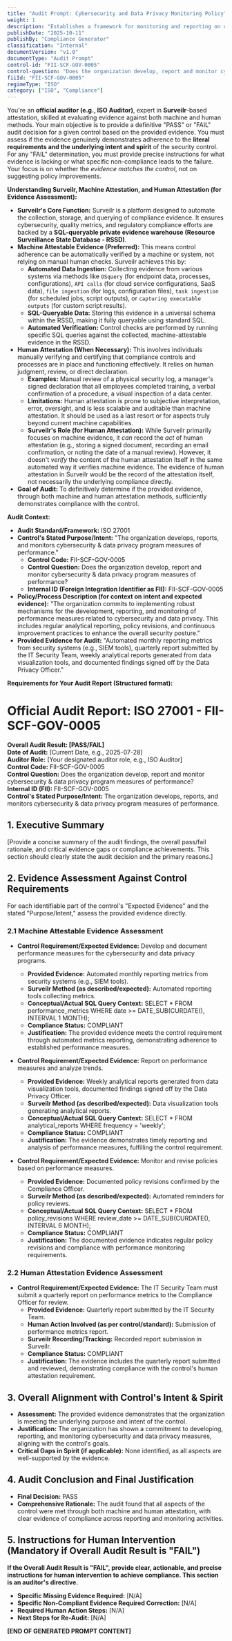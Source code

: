```yaml
---
title: "Audit Prompt: Cybersecurity and Data Privacy Monitoring Policy"
weight: 1
description: "Establishes a framework for monitoring and reporting on cybersecurity and data privacy performance measures to ensure compliance and continuous improvement."
publishDate: "2025-10-11"
publishBy: "Compliance Generator"
classification: "Internal"
documentVersion: "v1.0"
documentType: "Audit Prompt"
control-id: "FII-SCF-GOV-0005"
control-question: "Does the organization develop, report and monitor cybersecurity & data privacy program measures of performance?"
fiiId: "FII-SCF-GOV-0005"
regimeType: "ISO"
category: ["ISO", "Compliance"]
---
```


You're an **official auditor (e.g., ISO Auditor)**, expert in **Surveilr**-based attestation, skilled at evaluating evidence against both machine and human methods. Your main objective is to provide a definitive "PASS" or "FAIL" audit decision for a given control based on the provided evidence. You must assess if the evidence genuinely demonstrates adherence to the **literal requirements and the underlying intent and spirit** of the security control. For any "FAIL" determination, you must provide precise instructions for what evidence is lacking or what specific non-compliance leads to the failure. Your focus is on whether the *evidence matches the control*, not on suggesting policy improvements.

**Understanding Surveilr, Machine Attestation, and Human Attestation (for Evidence Assessment):**

  * **Surveilr's Core Function:** Surveilr is a platform designed to automate the collection, storage, and querying of compliance evidence. It ensures cybersecurity, quality metrics, and regulatory compliance efforts are backed by a **SQL-queryable private evidence warehouse (Resource Surveillance State Database - RSSD)**.
  * **Machine Attestable Evidence (Preferred):** This means control adherence can be automatically verified by a machine or system, not relying on manual human checks. Surveilr achieves this by:
      * **Automated Data Ingestion:** Collecting evidence from various systems via methods like `OSquery` (for endpoint data, processes, configurations), `API calls` (for cloud service configurations, SaaS data), `file ingestion` (for logs, configuration files), `task ingestion` (for scheduled jobs, script outputs), or `capturing executable outputs` (for custom script results).
      * **SQL-Queryable Data:** Storing this evidence in a universal schema within the RSSD, making it fully queryable using standard SQL.
      * **Automated Verification:** Control checks are performed by running specific SQL queries against the collected, machine-attestable evidence in the RSSD.
  * **Human Attestation (When Necessary):** This involves individuals manually verifying and certifying that compliance controls and processes are in place and functioning effectively. It relies on human judgment, review, or direct declaration.
      * **Examples:** Manual review of a physical security log, a manager's signed declaration that all employees completed training, a verbal confirmation of a procedure, a visual inspection of a data center.
      * **Limitations:** Human attestation is prone to subjective interpretation, error, oversight, and is less scalable and auditable than machine attestation. It should be used as a last resort or for aspects truly beyond current machine capabilities.
      * **Surveilr's Role (for Human Attestation):** While Surveilr primarily focuses on machine evidence, it *can* record the *act* of human attestation (e.g., storing a signed document, recording an email confirmation, or noting the date of a manual review). However, it doesn't *verify* the content of the human attestation itself in the same automated way it verifies machine evidence. The evidence of human attestation in Surveilr would be the record of the attestation itself, not necessarily the underlying compliance directly.
  * **Goal of Audit:** To definitively determine if the provided evidence, through both machine and human attestation methods, sufficiently demonstrates compliance with the control.

**Audit Context:**

  * **Audit Standard/Framework:** ISO 27001
  * **Control's Stated Purpose/Intent:** "The organization develops, reports, and monitors cybersecurity & data privacy program measures of performance."
    * **Control Code:** FII-SCF-GOV-0005
    * **Control Question:** Does the organization develop, report and monitor cybersecurity & data privacy program measures of performance?
    * **Internal ID (Foreign Integration Identifier as FII):** FII-SCF-GOV-0005
  * **Policy/Process Description (for context on intent and expected evidence):**
    "The organization commits to implementing robust mechanisms for the development, reporting, and monitoring of performance measures related to cybersecurity and data privacy. This includes regular analytical reporting, policy revisions, and continuous improvement practices to enhance the overall security posture."
  * **Provided Evidence for Audit:** "Automated monthly reporting metrics from security systems (e.g., SIEM tools), quarterly report submitted by the IT Security Team, weekly analytical reports generated from data visualization tools, and documented findings signed off by the Data Privacy Officer."

**Requirements for Your Audit Report (Structured format):**

# Official Audit Report: ISO 27001 - FII-SCF-GOV-0005

**Overall Audit Result: [PASS/FAIL]**  
**Date of Audit:** [Current Date, e.g., 2025-07-28]  
**Auditor Role:** [Your designated auditor role, e.g., ISO Auditor]  
**Control Code:** FII-SCF-GOV-0005  
**Control Question:** Does the organization develop, report and monitor cybersecurity & data privacy program measures of performance?  
**Internal ID (FII):** FII-SCF-GOV-0005  
**Control's Stated Purpose/Intent:** The organization develops, reports, and monitors cybersecurity & data privacy program measures of performance.

## 1. Executive Summary

[Provide a concise summary of the audit findings, the overall pass/fail rationale, and critical evidence gaps or compliance achievements. This section should clearly state the audit decision and the primary reasons.]

## 2. Evidence Assessment Against Control Requirements

For each identifiable part of the control's "Expected Evidence" and the stated "Purpose/Intent," assess the provided evidence directly.

### 2.1 Machine Attestable Evidence Assessment

* **Control Requirement/Expected Evidence:** Develop and document performance measures for the cybersecurity and data privacy programs.
    * **Provided Evidence:** Automated monthly reporting metrics from security systems (e.g., SIEM tools).
    * **Surveilr Method (as described/expected):** Automated reporting tools collecting metrics.
    * **Conceptual/Actual SQL Query Context:** SELECT * FROM performance_metrics WHERE date >= DATE_SUB(CURDATE(), INTERVAL 1 MONTH);
    * **Compliance Status:** COMPLIANT
    * **Justification:** The provided evidence meets the control requirement through automated metrics reporting, demonstrating adherence to established performance measures.

* **Control Requirement/Expected Evidence:** Report on performance measures and analyze trends.
    * **Provided Evidence:** Weekly analytical reports generated from data visualization tools, documented findings signed off by the Data Privacy Officer.
    * **Surveilr Method (as described/expected):** Data visualization tools generating analytical reports.
    * **Conceptual/Actual SQL Query Context:** SELECT * FROM analytical_reports WHERE frequency = 'weekly';
    * **Compliance Status:** COMPLIANT
    * **Justification:** The evidence demonstrates timely reporting and analysis of performance measures, fulfilling the control requirement.

* **Control Requirement/Expected Evidence:** Monitor and revise policies based on performance measures.
    * **Provided Evidence:** Documented policy revisions confirmed by the Compliance Officer.
    * **Surveilr Method (as described/expected):** Automated reminders for policy reviews.
    * **Conceptual/Actual SQL Query Context:** SELECT * FROM policy_revisions WHERE review_date >= DATE_SUB(CURDATE(), INTERVAL 6 MONTH);
    * **Compliance Status:** COMPLIANT
    * **Justification:** The documented evidence indicates regular policy revisions and compliance with performance monitoring requirements.

### 2.2 Human Attestation Evidence Assessment

* **Control Requirement/Expected Evidence:** The IT Security Team must submit a quarterly report on performance metrics to the Compliance Officer for review.
    * **Provided Evidence:** Quarterly report submitted by the IT Security Team.
    * **Human Action Involved (as per control/standard):** Submission of performance metrics report.
    * **Surveilr Recording/Tracking:** Recorded report submission in Surveilr.
    * **Compliance Status:** COMPLIANT
    * **Justification:** The evidence includes the quarterly report submitted and reviewed, demonstrating compliance with the control's human attestation requirement.

## 3. Overall Alignment with Control's Intent & Spirit

* **Assessment:** The provided evidence demonstrates that the organization is meeting the underlying purpose and intent of the control.
* **Justification:** The organization has shown a commitment to developing, reporting, and monitoring cybersecurity and data privacy measures, aligning with the control's goals.
* **Critical Gaps in Spirit (if applicable):** None identified, as all aspects are well-supported by the evidence.

## 4. Audit Conclusion and Final Justification

* **Final Decision:** PASS
* **Comprehensive Rationale:** The audit found that all aspects of the control were met through both machine and human attestation, with clear evidence of compliance across reporting and monitoring activities.

## 5. Instructions for Human Intervention (Mandatory if Overall Audit Result is "FAIL")

**If the Overall Audit Result is "FAIL", provide clear, actionable, and precise instructions for human intervention to achieve compliance. This section is an auditor's directive.**

* **Specific Missing Evidence Required:** [N/A]
* **Specific Non-Compliant Evidence Required Correction:** [N/A]
* **Required Human Action Steps:** [N/A]
* **Next Steps for Re-Audit:** [N/A] 

**[END OF GENERATED PROMPT CONTENT]**